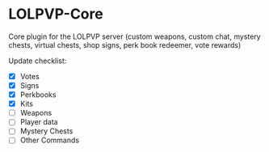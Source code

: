 # LOLPVP-Core
Core plugin for the LOLPVP server (custom weapons, custom chat, mystery chests, virtual chests, shop signs, perk book redeemer, vote rewards) 

Update checklist:
- [x] Votes
- [x] Signs
- [x] Perkbooks
- [x] Kits
- [ ] Weapons
- [ ] Player data
- [ ] Mystery Chests
- [ ] Other Commands
